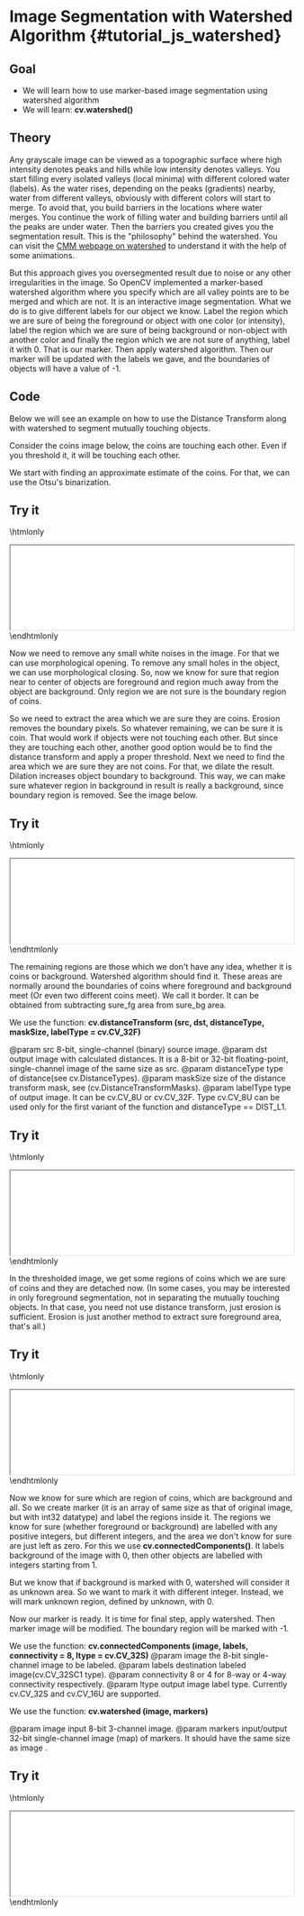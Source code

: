 Image Segmentation with Watershed Algorithm {#tutorial_js_watershed}
===========================================

Goal
----

-   We will learn how to use marker-based image segmentation using watershed algorithm
-   We will learn: **cv.watershed()**

Theory
------

Any grayscale image can be viewed as a topographic surface where high intensity denotes peaks and
hills while low intensity denotes valleys. You start filling every isolated valleys (local minima)
with different colored water (labels). As the water rises, depending on the peaks (gradients)
nearby, water from different valleys, obviously with different colors will start to merge. To avoid
that, you build barriers in the locations where water merges. You continue the work of filling water
and building barriers until all the peaks are under water. Then the barriers you created gives you
the segmentation result. This is the "philosophy" behind the watershed. You can visit the [CMM
webpage on watershed](http://cmm.ensmp.fr/~beucher/wtshed.html) to understand it with the help of
some animations.

But this approach gives you oversegmented result due to noise or any other irregularities in the
image. So OpenCV implemented a marker-based watershed algorithm where you specify which are all
valley points are to be merged and which are not. It is an interactive image segmentation. What we
do is to give different labels for our object we know. Label the region which we are sure of being
the foreground or object with one color (or intensity), label the region which we are sure of being
background or non-object with another color and finally the region which we are not sure of
anything, label it with 0. That is our marker. Then apply watershed algorithm. Then our marker will
be updated with the labels we gave, and the boundaries of objects will have a value of -1.

Code
----

Below we will see an example on how to use the Distance Transform along with watershed to segment
mutually touching objects.

Consider the coins image below, the coins are touching each other. Even if you threshold it, it will
be touching each other.

We start with finding an approximate estimate of the coins. For that, we can use the Otsu's
binarization.

Try it
------

\htmlonly
<iframe src="../../js_watershed_threshold.html" width="100%"
        onload="this.style.height=this.contentDocument.body.scrollHeight +'px';">
</iframe>
\endhtmlonly

Now we need to remove any small white noises in the image. For that we can use morphological
opening. To remove any small holes in the object, we can use morphological closing. So, now we know
for sure that region near to center of objects are foreground and region much away from the object
are background. Only region we are not sure is the boundary region of coins.

So we need to extract the area which we are sure they are coins. Erosion removes the boundary
pixels. So whatever remaining, we can be sure it is coin. That would work if objects were not
touching each other. But since they are touching each other, another good option would be to find
the distance transform and apply a proper threshold. Next we need to find the area which we are sure
they are not coins. For that, we dilate the result. Dilation increases object boundary to
background. This way, we can make sure whatever region in background in result is really a
background, since boundary region is removed. See the image below.

Try it
------

\htmlonly
<iframe src="../../js_watershed_background.html" width="100%"
        onload="this.style.height=this.contentDocument.body.scrollHeight +'px';">
</iframe>
\endhtmlonly

The remaining regions are those which we don't have any idea, whether it is coins or background.
Watershed algorithm should find it. These areas are normally around the boundaries of coins where
foreground and background meet (Or even two different coins meet). We call it border. It can be
obtained from subtracting sure_fg area from sure_bg area.

We use the function: **cv.distanceTransform (src, dst, distanceType, maskSize, labelType = cv.CV_32F)**

@param src           8-bit, single-channel (binary) source image.
@param dst           output image with calculated distances. It is a 8-bit or 32-bit floating-point, single-channel image of the same size as src.
@param distanceType  type of distance(see cv.DistanceTypes).
@param maskSize      size of the distance transform mask, see (cv.DistanceTransformMasks).
@param labelType     type of output image. It can be cv.CV_8U or cv.CV_32F. Type cv.CV_8U can be used only for the first variant of the function and distanceType == DIST_L1.

Try it
------

\htmlonly
<iframe src="../../js_watershed_distanceTransform.html" width="100%"
        onload="this.style.height=this.contentDocument.body.scrollHeight +'px';">
</iframe>
\endhtmlonly

In the thresholded image, we get some regions of coins which we are sure of coins
and they are detached now. (In some cases, you may be interested in only foreground segmentation,
not in separating the mutually touching objects. In that case, you need not use distance transform,
just erosion is sufficient. Erosion is just another method to extract sure foreground area, that's
all.)

Try it
------

\htmlonly
<iframe src="../../js_watershed_foreground.html" width="100%"
        onload="this.style.height=this.contentDocument.body.scrollHeight +'px';">
</iframe>
\endhtmlonly

Now we know for sure which are region of coins, which are background and all. So we create marker
(it is an array of same size as that of original image, but with int32 datatype) and label the
regions inside it. The regions we know for sure (whether foreground or background) are labelled with
any positive integers, but different integers, and the area we don't know for sure are just left as
zero. For this we use **cv.connectedComponents()**. It labels background of the image with 0, then
other objects are labelled with integers starting from 1.

But we know that if background is marked with 0, watershed will consider it as unknown area. So we
want to mark it with different integer. Instead, we will mark unknown region, defined by unknown,
with 0.

Now our marker is ready. It is time for final step, apply watershed. Then marker image will be
modified. The boundary region will be marked with -1.

We use the function: **cv.connectedComponents (image, labels, connectivity = 8, ltype = cv.CV_32S)**
@param image         the 8-bit single-channel image to be labeled.
@param labels        destination labeled image(cv.CV_32SC1 type).
@param connectivity  8 or 4 for 8-way or 4-way connectivity respectively.
@param ltype         output image label type. Currently cv.CV_32S and cv.CV_16U are supported.

We use the function: **cv.watershed (image, markers)**

@param image         input 8-bit 3-channel image.
@param markers       input/output 32-bit single-channel image (map) of markers. It should have the same size as image .

Try it
------

\htmlonly
<iframe src="../../js_watershed_watershed.html" width="100%"
        onload="this.style.height=this.contentDocument.body.scrollHeight +'px';">
</iframe>
\endhtmlonly